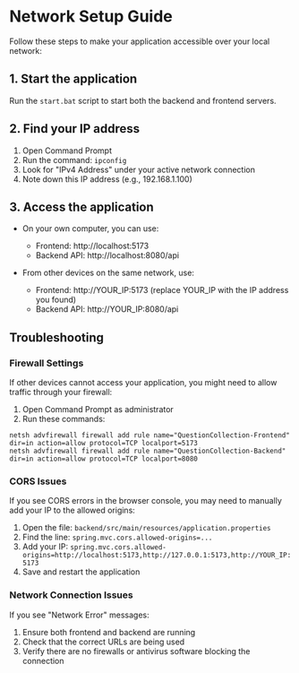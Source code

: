 # Network Setup Guide

Follow these steps to make your application accessible over your local network:

## 1. Start the application

Run the `start.bat` script to start both the backend and frontend servers.

## 2. Find your IP address

1. Open Command Prompt
2. Run the command: `ipconfig`
3. Look for "IPv4 Address" under your active network connection
4. Note down this IP address (e.g., 192.168.1.100)

## 3. Access the application

- On your own computer, you can use:
  - Frontend: http://localhost:5173
  - Backend API: http://localhost:8080/api

- From other devices on the same network, use:
  - Frontend: http://YOUR_IP:5173 (replace YOUR_IP with the IP address you found)
  - Backend API: http://YOUR_IP:8080/api

## Troubleshooting

### Firewall Settings

If other devices cannot access your application, you might need to allow traffic through your firewall:

1. Open Command Prompt as administrator
2. Run these commands:

```
netsh advfirewall firewall add rule name="QuestionCollection-Frontend" dir=in action=allow protocol=TCP localport=5173
netsh advfirewall firewall add rule name="QuestionCollection-Backend" dir=in action=allow protocol=TCP localport=8080
```

### CORS Issues

If you see CORS errors in the browser console, you may need to manually add your IP to the allowed origins:

1. Open the file: `backend/src/main/resources/application.properties`
2. Find the line: `spring.mvc.cors.allowed-origins=...`
3. Add your IP: `spring.mvc.cors.allowed-origins=http://localhost:5173,http://127.0.0.1:5173,http://YOUR_IP:5173`
4. Save and restart the application

### Network Connection Issues

If you see "Network Error" messages:
1. Ensure both frontend and backend are running
2. Check that the correct URLs are being used
3. Verify there are no firewalls or antivirus software blocking the connection 